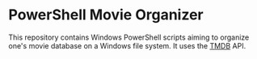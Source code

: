 # PowerShell Movie Organizer

This repository contains Windows PowerShell scripts aiming to organize one's movie database on a Windows file system. It uses the [TMDB](https://www.themoviedb.org/) API.